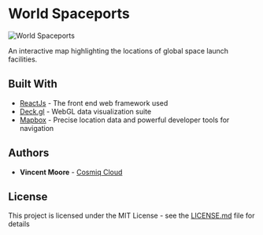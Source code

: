 # World Spaceports

![World Spaceports](https://images.ctfassets.net/nb888uixfxem/4BvggLXhjqKB1UjsXjiQQX/45013dca2bb58a74a5ba85b814bced08/Screenshot_at_2019-11-17_19-28-06.jpg)

An interactive map highlighting the locations of global space launch facilities.

## Built With

* [ReactJs](https://reactjs.org/) - The front end web framework used
* [Deck.gl](https://deck.gl/#/) - WebGL data visualization suite
* [Mapbox](https://www.mapbox.com/) - Precise location data and powerful developer tools for navigation

## Authors

* **Vincent Moore** - [Cosmiq Cloud](http://cosmiq.cloud)

## License

This project is licensed under the MIT License - see the [LICENSE.md](LICENSE.md) file for details

